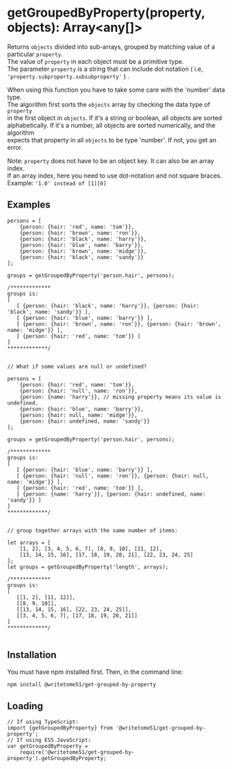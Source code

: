 # getGroupedByProperty(property, objects): Array<any[]>

Returns `objects` divided into sub-arrays, grouped by matching value of a particular 
`property`.  
The value of `property` in each object must be a primitive type.  
The parameter `property` is a string that can include dot notation ( i.e,  `'property.subproperty.subsubproperty'` ) .   

When using this function you have to take some care with the 'number' data type.  
The algorithm first sorts the `objects` array by checking the data type of `property`  
in the first object in `objects`. If it's a string or boolean, all objects are sorted  
alphabetically. If it's a number, all objects are sorted numerically, and the algorithm  
expects that property in all `objects` to be type 'number'. If not, you get an error. 

Note:  `property` does not have to be an object key. It can also be an array index.  
If an array index, here you need to use dot-notation and not square braces.  
Example: `'1.0' instead of [1][0]`

## Examples
```
persons = [
	{person: {hair: 'red', name: 'tom'}},
	{person: {hair: 'brown', name: 'ron'}},
	{person: {hair: 'black', name: 'harry'}},
	{person: {hair: 'blue', name: 'barry'}},
	{person: {hair: 'brown', name: 'midge'}},
	{person: {hair: 'black', name: 'sandy'}}
];

groups = getGroupedByProperty('person.hair', persons);

/*************
groups is:
[
   [ {person: {hair: 'black', name: 'harry'}}, {person: {hair: 'black', name: 'sandy'}} ],
   [ {person: {hair: 'blue', name: 'barry'}} ],
   [ {person: {hair: 'brown', name: 'ron'}}, {person: {hair: 'brown', name: 'midge'}} ],
   [ {person: {hair: 'red', name: 'tom'}} ]
]
*************/


// What if some values are null or undefined?

persons = [
	{person: {hair: 'red', name: 'tom'}},
	{person: {hair: 'null', name: 'ron'}},
	{person: {name: 'harry'}}, // missing property means its value is undefined.
	{person: {hair: 'blue', name: 'barry'}},
	{person: {hair: null, name: 'midge'}},
	{person: {hair: undefined, name: 'sandy'}}
];

groups = getGroupedByProperty('person.hair', persons);

/*************
groups is:
[
   [ {person: {hair: 'blue', name: 'barry'}} ],
   [ {person: {hair: 'null', name: 'ron'}}, {person: {hair: null, name: 'midge'}} ],
   [ {person: {hair: 'red', name: 'tom'}} ],
   [ {person: {name: 'harry'}}, {person: {hair: undefined, name: 'sandy'}} ]
]
*************/


// group together arrays with the same number of items:

let arrays = [
	[1, 2], [3, 4, 5, 6, 7], [8, 9, 10], [11, 12], 
	[13, 14, 15, 16], [17, 18, 19, 20, 21], [22, 23, 24, 25]
];
let groups = getGroupedByProperty('length', arrays);

/*************
groups is:
[
   [[1, 2], [11, 12]],
   [[8, 9, 10]],
   [[13, 14, 15, 16], [22, 23, 24, 25]],
   [[3, 4, 5, 6, 7], [17, 18, 19, 20, 21]]
]
*************/


```

## Installation

You must have npm installed first.  Then, in the command line:

```bash
npm install @writetome51/get-grouped-by-property
```
## Loading
```
// If using TypeScript:
import {getGroupedByProperty} from '@writetome51/get-grouped-by-property';
// If using ES5 JavaScript:
var getGroupedByProperty = 
	require('@writetome51/get-grouped-by-property').getGroupedByProperty;
```
